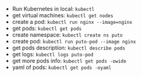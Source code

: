 - Run Kubernetes in local: ```kubectl```
- get virtual machines: ```kubectl get nodes```
- create a pod: ```kubectl run nginx --image=nginx```
- get pods: ```kubectl get pods```
- create namespace: ```kubectl create ns puto```
- create pod: ```kubectl run puto-pod --image nginx```
- get pods description: ```kubectl describe pods```
- get logs: ```kubectl logs puto-pod```
- get more pods info: ```kubectl get pods -owide```
- yaml of pods: ```kubectl get pods -oyaml```